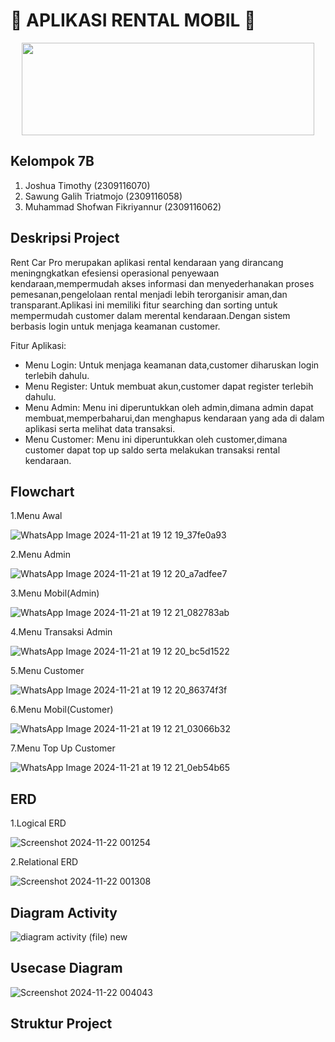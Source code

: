 # 🚗 APLIKASI RENTAL MOBIL 🚗
<p align="center">
  <img src = "https://i.pinimg.com/originals/20/e2/70/20e270a8df468a10644b4a9fc1024023.gif" width="468" height="148">
</p>

## **Kelompok 7B**
1. Joshua Timothy	(2309116070)
2. Sawung Galih Triatmojo	(2309116058)
3. Muhammad Shofwan Fikriyannur	(2309116062)

## **Deskripsi Project**
Rent Car Pro merupakan aplikasi rental kendaraan yang dirancang meningngkatkan efesiensi operasional penyewaan kendaraan,mempermudah akses informasi dan menyederhanakan proses pemesanan,pengelolaan rental menjadi lebih terorganisir aman,dan transparant.Aplikasi ini memiliki fitur searching dan sorting untuk mempermudah customer dalam merental kendaraan.Dengan sistem berbasis login untuk menjaga keamanan customer.

Fitur Aplikasi:
- Menu Login: Untuk menjaga keamanan data,customer diharuskan login terlebih dahulu.
- Menu Register: Untuk membuat akun,customer dapat register terlebih dahulu.
- Menu Admin: Menu ini diperuntukkan oleh admin,dimana admin dapat membuat,memperbaharui,dan menghapus kendaraan yang ada di dalam aplikasi serta melihat data transaksi.
- Menu Customer: Menu ini diperuntukkan oleh customer,dimana customer dapat top up saldo serta melakukan transaksi rental kendaraan.

## **Flowchart** 

1.Menu Awal

![WhatsApp Image 2024-11-21 at 19 12 19_37fe0a93](https://github.com/user-attachments/assets/dade2f5b-7897-4768-8064-bdface5ed4f0)

2.Menu Admin

![WhatsApp Image 2024-11-21 at 19 12 20_a7adfee7](https://github.com/user-attachments/assets/1b7d06ad-0765-401d-9a15-8dbc8205beda)

3.Menu Mobil(Admin)

![WhatsApp Image 2024-11-21 at 19 12 21_082783ab](https://github.com/user-attachments/assets/f08bea27-419f-4375-90b3-1e0edfc09f95)

4.Menu Transaksi Admin

![WhatsApp Image 2024-11-21 at 19 12 20_bc5d1522](https://github.com/user-attachments/assets/3c0cb749-0935-41f6-9438-d2dd559123bb)

5.Menu Customer 

![WhatsApp Image 2024-11-21 at 19 12 20_86374f3f](https://github.com/user-attachments/assets/721b6698-1c38-4510-9066-7930e78f0033)

6.Menu Mobil(Customer)

![WhatsApp Image 2024-11-21 at 19 12 21_03066b32](https://github.com/user-attachments/assets/c81e4c12-acb2-4f96-b9b0-133a8a10dea9)

7.Menu Top Up Customer

![WhatsApp Image 2024-11-21 at 19 12 21_0eb54b65](https://github.com/user-attachments/assets/fea68572-ad59-4b18-b4a1-cb1b5d71bf37)


## **ERD**

1.Logical ERD

![Screenshot 2024-11-22 001254](https://github.com/user-attachments/assets/12d4caf0-fbaa-432e-a507-c4e15dd36688)

2.Relational ERD

![Screenshot 2024-11-22 001308](https://github.com/user-attachments/assets/0cd86130-3f55-4a75-8ead-fbe5f0440c88)


## **Diagram Activity**

![diagram activity (file) new](https://github.com/user-attachments/assets/4a79bfae-5029-4574-b387-60d1f3eb4da4)


## **Usecase Diagram**

![Screenshot 2024-11-22 004043](https://github.com/user-attachments/assets/626e4484-1acd-4eed-8052-b72970a32efe)


## **Struktur Project**

















